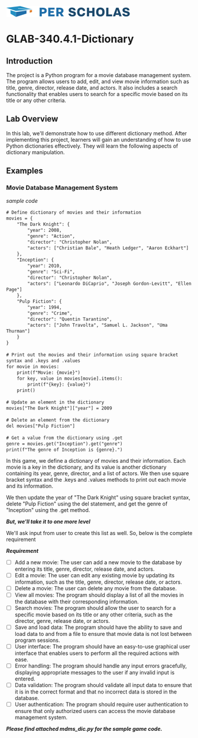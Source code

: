 [![Per Scholas](per_scholas_logo.png)](https://www.perscholas.org) 

# GLAB-340.4.1-Dictionary

## Introduction
The project is a Python program for a movie database management system. The program allows users to add, edit, and view movie information such as title, genre, director, release date, and actors. It also includes a search functionality that enables users to search for a specific movie based on its title or any other criteria.

## Lab Overview
In this lab, we'll demonstrate how to use different dictionary method. After implementing this project, learners will gain an understanding of how to use Python dictionaries effectively. They will learn the following aspects of dictionary manipulation.

## Examples

### Movie Database Management System

*sample code*

```
# Define dictionary of movies and their information
movies = {
    "The Dark Knight": {
        "year": 2008,
        "genre": "Action",
        "director": "Christopher Nolan",
        "actors": ["Christian Bale", "Heath Ledger", "Aaron Eckhart"]
    },
    "Inception": {
        "year": 2010,
        "genre": "Sci-Fi",
        "director": "Christopher Nolan",
        "actors": ["Leonardo DiCaprio", "Joseph Gordon-Levitt", "Ellen Page"]
    },
    "Pulp Fiction": {
        "year": 1994,
        "genre": "Crime",
        "director": "Quentin Tarantino",
        "actors": ["John Travolta", "Samuel L. Jackson", "Uma Thurman"]
    }
}

# Print out the movies and their information using square bracket syntax and .keys and .values
for movie in movies:
    print(f"Movie: {movie}")
    for key, value in movies[movie].items():
        print(f"{key}: {value}")
    print()

# Update an element in the dictionary
movies["The Dark Knight"]["year"] = 2009

# Delete an element from the dictionary
del movies["Pulp Fiction"]

# Get a value from the dictionary using .get
genre = movies.get("Inception").get("genre")
print(f"The genre of Inception is {genre}.")

```
In this game, we define a dictionary of movies and their information. Each movie is a key in the dictionary, and its value is another dictionary containing its year, genre, director, and a list of actors. We then use square bracket syntax and the .keys and .values methods to print out each movie and its information.

We then update the year of "The Dark Knight" using square bracket syntax, delete "Pulp Fiction" using the del statement, and get the genre of "Inception" using the .get method.

***But, we'll take it to one more level***

We'll ask input from user to create this list as well. So, below is the complete requirement

***Requirement***

- [ ] Add a new movie: The user can add a new movie to the database by entering its title, genre, director, release date, and actors.
- [ ] Edit a movie: The user can edit any existing movie by updating its information, such as the title, genre, director, release date, or actors.
- [ ] Delete a movie: The user can delete any movie from the database.
- [ ] View all movies: The program should display a list of all the movies in the database with their corresponding information.
- [ ] Search movies: The program should allow the user to search for a specific movie based on its title or any other criteria, such as the director, genre, release date, or actors.
- [ ] Save and load data: The program should have the ability to save and load data to and from a file to ensure that movie data is not lost between program sessions.
- [ ] User interface: The program should have an easy-to-use graphical user interface that enables users to perform all the required actions with ease.
- [ ] Error handling: The program should handle any input errors gracefully, displaying appropriate messages to the user if any invalid input is entered.
- [ ] Data validation: The program should validate all input data to ensure that it is in the correct format and that no incorrect data is stored in the database.
- [ ] User authentication: The program should require user authentication to ensure that only authorized users can access the movie database management system.

***Please find attached mdms_dic.py for the sample game code.***

